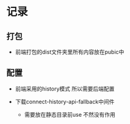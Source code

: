 # 记录

## 打包

* 前端打包的dist文件夹里所有内容放在pubic中

## 配置

* 前端采用的history模式 所以需要后端配置

* 下载connect-history-api-fallback中间件
  * 需要放在静态目录前use 不然没有作用
